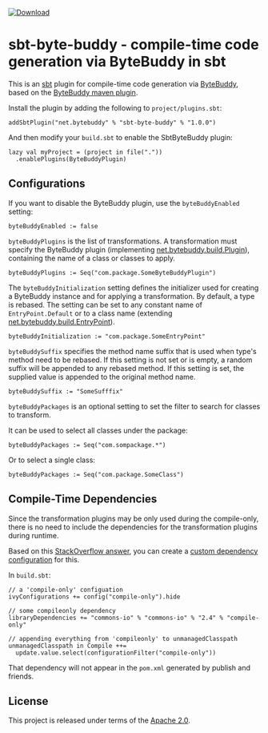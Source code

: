 [ ![Download](https://api.bintray.com/packages/wjtan/sbt-plugins/sbt-byte-buddy/images/download.svg) ](https://bintray.com/wjtan/sbt-plugins/sbt-byte-buddy/_latestVersion)

# sbt-byte-buddy - compile-time code generation via ByteBuddy in sbt

This is an [sbt](http://scala-sbt.org/) plugin for compile-time code generation via [ByteBuddy](http://bytebuddy.net/), based on the [ByteBuddy maven plugin](https://github.com/raphw/byte-buddy/tree/master/byte-buddy-maven-plugin).


Install the plugin by adding the following to `project/plugins.sbt`:

    addSbtPlugin("net.bytebuddy" % "sbt-byte-buddy" % "1.0.0")

And then modify your `build.sbt` to enable the SbtByteBuddy plugin:

```
lazy val myProject = (project in file("."))
  .enablePlugins(ByteBuddyPlugin)
```

## Configurations

If you want to disable the ByteBuddy plugin, use the `byteBuddyEnabled` setting:

    byteBuddyEnabled := false

`byteBuddyPlugins` is the list of transformations. A transformation must specify the ByteBuddy plugin (implementing [net.bytebuddy.build.Plugin](http://bytebuddy.net/javadoc/1.6.9/net/bytebuddy/build/Plugin.html)), containing the name of a class or classes to apply.

    byteBuddyPlugins := Seq("com.package.SomeByteBuddyPlugin")

The `byteBuddyInitialization` setting defines the initializer used for creating a ByteBuddy instance and for applying a transformation. By default, a type is rebased. The setting can be set to any constant name of `EntryPoint.Default` or to a class name (extending [net.bytebuddy.build.EntryPoint](http://bytebuddy.net/javadoc/1.6.9/net/bytebuddy/build/EntryPoint.html)).

    byteBuddyInitialization := "com.package.SomeEntryPoint"

`byteBuddySuffix` specifies the method name suffix that is used when type's method need to be rebased. If this setting is not set or is empty, a random suffix will be appended to any rebased method. If this setting is set, the supplied value is appended to the original method name.

    byteBuddySuffix := "SomeSufffix"

`byteBuddyPackages` is an optional setting to set the filter to search for classes to transform.

It can be used to select all classes under the package:

    byteBuddyPackages := Seq("com.sompackage.*")

Or to select a single class:

    byteBuddyPackages := Seq("com.package.SomeClass")

## Compile-Time Dependencies

Since the transformation plugins may be only used during the compile-only, there is no need to include the dependencies for the transformation plugins during runtime.

Based on this [StackOverflow answer](http://stackoverflow.com/questions/21515325/add-a-compile-time-only-dependency-in-sbt), you can create a [custom dependency configuration](http://www.scala-sbt.org/release/docs/Detailed-Topics/Library-Management.html#ivy-configurations) for this.

In `build.sbt`:

```
// a 'compile-only' configuation
ivyConfigurations += config("compile-only").hide

// some compileonly dependency
libraryDependencies += "commons-io" % "commons-io" % "2.4" % "compile-only"

// appending everything from 'compileonly' to unmanagedClasspath
unmanagedClasspath in Compile ++= 
  update.value.select(configurationFilter("compile-only"))
```

That dependency will not appear in the `pom.xml` generated by publish and friends.

## License
This project is released under terms of the [Apache 2.0](https://opensource.org/licenses/Apache-2.0).
